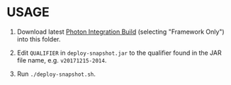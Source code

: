 USAGE
=====

 1. Download latest [Photon Integration Build](http://download.eclipse.org/equinox/)
    (selecting "Framework Only") into this folder.

 2. Edit `QUALIFIER` in `deploy-snapshot.jar` to the qualifier found in the JAR file
    name, e.g. `v20171215-2014`.

 3. Run `./deploy-snapshot.sh`.
